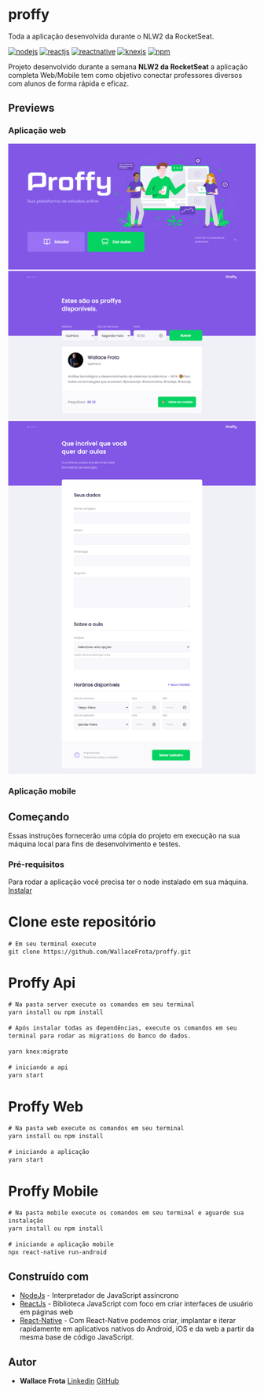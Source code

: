 # proffy
Toda a aplicação desenvolvida durante o NLW2 da RocketSeat.

[![nodejs](https://img.shields.io/badge/nodejs-12.16.3-026E00)](https://nodejs.org/en/download/)
[![reactjs](https://img.shields.io/badge/reactjs-16.13.1-61dafb)](https://reactjs.org/)
[![reactnative](https://img.shields.io/npm/v/react-native?color=%2300D7FE&label=react-native&style=plastic)](https://reactnative.dev/)
[![knexjs](https://img.shields.io/npm/v/knex?color=%23EE7A3B&label=knexjs&style=plastic)](https://knexjs.org/)
[![npm](https://img.shields.io/npm/v/npm?color=%23EE7A3B&label=npm&style=plastice&logo=npm)](https://npm.org/)

Projeto desenvolvido durante a semana **NLW2 da RocketSeat** a aplicação completa Web/Mobile tem como objetivo conectar professores diversos com alunos de forma rápida e eficaz.

## Previews
### Aplicação web
![proffy-web](https://github.com/WallaceFrota/proffy/blob/master/screenshots/preview-1.png?raw=true)
![proffy-web](https://github.com/WallaceFrota/proffy/blob/master/screenshots/preview-2.png?raw=true)
![proffy-web](https://github.com/WallaceFrota/proffy/blob/master/screenshots/preview-3.png?raw=true)
### Aplicação mobile

## Começando
Essas instruções fornecerão uma cópia do projeto em execução na sua máquina local para fins de desenvolvimento e testes.

### Pré-requisitos

Para rodar a aplicação você precisa ter o node instalado em sua máquina.
[Instalar](https://nodejs.org/en/docs/)

# Clone este repositório
```
# Em seu terminal execute
git clone https://github.com/WallaceFrota/proffy.git
```
# Proffy Api
```
# Na pasta server execute os comandos em seu terminal
yarn install ou npm install

# Após instalar todas as dependências, execute os comandos em seu terminal para rodar as migrations do banco de dados.

yarn knex:migrate

# iniciando a api
yarn start

```
# Proffy Web
```
# Na pasta web execute os comandos em seu terminal
yarn install ou npm install

# iniciando a aplicação
yarn start
```

# Proffy Mobile
```
# Na pasta mobile execute os comandos em seu terminal e aguarde sua instalação
yarn install ou npm install

# iniciando a aplicação mobile
npx react-native run-android
```
## Construído com

* [NodeJs](https://nodejs.org/en/docs/) -  Interpretador de JavaScript assíncrono
* [ReactJs](https://reactjs.org/) -   Biblioteca JavaScript com foco em criar interfaces de usuário em páginas web
* [React-Native](http://reactnative.dev/docs/) - Com React-Native podemos criar, implantar e iterar rapidamente em aplicativos nativos do Android, iOS e da web a partir da mesma base de código JavaScript.

## Autor
* **Wallace Frota**
[Linkedin](https://linkedin.com/in/wallacefrota)
[GitHub](https://github.com/WallaceFrota)

